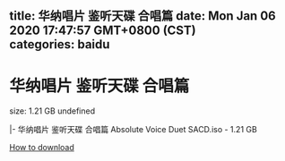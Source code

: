 
title: 华纳唱片 鉴听天碟 合唱篇
date: Mon Jan 06 2020 17:47:57 GMT+0800 (CST)    
categories: baidu
---

# 华纳唱片 鉴听天碟 合唱篇
size: 1.21 GB
 undefined
 
|- 华纳唱片 鉴听天碟 合唱篇 Absolute Voice Duet SACD.iso - 1.21 GB

[How to download](https://bpcam.bemobtrk.com/go/2ceec3aa-1ca2-46d6-b9ff-aaa5c184517c?jno=3430)